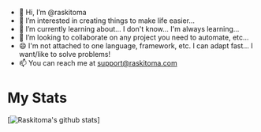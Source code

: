 - 👋 Hi, I’m @raskitoma
- 👀 I’m interested in creating things to make life easier...
- 🌱 I’m currently learning about... I don't know... I'm always learning...
- 💞️ I’m looking to collaborate on any project you need to automate, etc...
- :smile: I'm not attached to one language, framework, etc.  I can adapt fast... I want/like to solve problems!
- 📫 You can reach me at support@raskitoma.com


# My Stats
[![Raskitoma's github stats](https://github-readme-stats.vercel.app/api?username=raskitoma&show_icons=true&count_private=true&theme=radical&hide=stars)]
